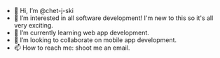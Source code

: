 - 👋 Hi, I’m @chet-j-ski
- 👀 I’m interested in all software development! I'm new to this so it's all very exciting.
- 🌱 I’m currently learning web app development.
- 💞️ I’m looking to collaborate on mobile app development.
- 📫 How to reach me:  shoot me an email.

<!---
chet-j-ski/chet-j-ski is a ✨ special ✨ repository because its `README.md` (this file) appears on your GitHub profile.
You can click the Preview link to take a look at your changes.
--->
